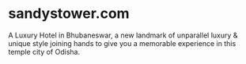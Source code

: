 sandystower.com
===============

A Luxury Hotel in Bhubaneswar, a new landmark of unparallel luxury &amp; unique style joining hands to give you a memorable experience in this temple city of Odisha.
